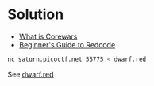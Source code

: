 # Solution

* [What is Corewars](https://www.corewars.org/)
* [Beginner's Guide to Redcode](https://vyznev.net/corewar/guide.html)

``` bash
nc saturn.picoctf.net 55775 < dwarf.red
```

See [dwarf.red](/picoCTF/solutions/Ready_Gladiator_1/dwarf.red)
